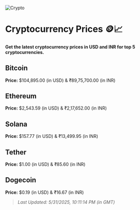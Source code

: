 
![Crypto](https://www.techguide.com.au/wp-content/uploads/2020/11/crypto3.jpeg)

# Cryptocurrency Prices 🪙📈

#### Get the latest cryptocurrency prices in USD and INR for top 5 cryptocurrencies.

## Bitcoin

**Price:** $104,895.00 (in USD) & ₹89,75,700.00 (in INR)

## Ethereum

**Price:** $2,543.59 (in USD) & ₹2,17,652.00 (in INR)

## Solana

**Price:** $157.77 (in USD) & ₹13,499.95 (in INR)

## Tether

**Price:** $1.00 (in USD) & ₹85.60 (in INR)

## Dogecoin

**Price:** $0.19 (in USD) & ₹16.67 (in INR)

> _Last Updated: 5/31/2025, 10:11:14 PM (in GMT)_
